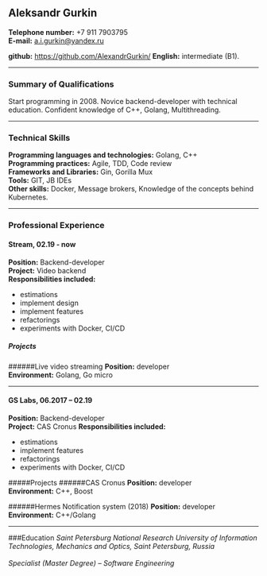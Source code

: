 ## Aleksandr Gurkin
**Telephone number:** +7 911 7903795 <br>
**E-mail:** a.i.gurkin@yandex.ru

**github:** https://github.com/AlexandrGurkin/
**English:** intermediate (B1).
___
### Summary of Qualifications 	
Start programming in 2008. Novice backend-developer with technical education. Confident knowledge of C++, Golang, Multithreading. 
___
### Technical Skills
**Programming languages and technologies:** Golang, C++ <br>
**Programming practices:** Agile, TDD, Code review <br>
**Frameworks and Libraries:** Gin, Gorilla Mux <br>
**Tools:** GIT, JB IDEs <br>
**Other skills:** Docker, Message brokers, Knowledge of the concepts behind Kubernetes. <br>
___
### Professional Experience
#### Stream, 02.19 - now
**Position:** Backend-developer <br>
**Project:** Video backend <br>
**Responsibilities included:**
* estimations
* implement design
* implement features
* refactorings
* experiments with Docker, CI/CD 

##### Projects
######Live video streaming
**Position:** developer <br>
**Environment:** Golang, Go micro
___

#### GS Labs, 06.2017 – 02.19
**Position:** Backend-developer <br>
**Project:** CAS Cronus
**Responsibilities included:**
* estimations
* implement features
* refactorings
* experiments with Docker, CI/CD 

#####Projects
######CAS Cronus
**Position:** developer <br>
**Environment:** C++, Boost

######Hermes Notification system (2018)
**Position:** developer <br>
**Environment:** C++/Golang
___
###Education
_Saint Petersburg National Research University of Information Technologies, Mechanics and Optics, Saint Petersburg, Russia <br>                                                                   
Specialist (Master Degree) – Software Engineering_
